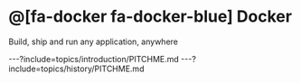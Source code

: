 # @[fa-docker fa-docker-blue] Docker

Build, ship and run any application, anywhere

---?include=topics/introduction/PITCHME.md
---?include=topics/history/PITCHME.md
